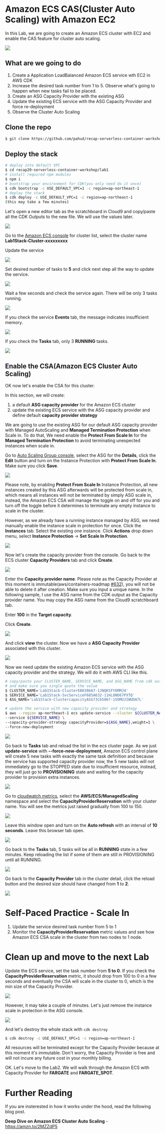 # Amazon ECS CAS(Cluster Auto Scaling) with Amazon EC2

In this Lab, we are going to create an Amazon ECS cluster with EC2 and enable the CAS feature for cluster auto scaling.

![](images/lab1-ecs-cas.png)


## What are we going to do
1. Create a Application LoadBalanced Amazon ECS service wth EC2 in AWS CDK
2. Increase the desired task number from 1 to 5. Observe what's going to happen when new tasks fail to be placed.
3. Create an ASG Capacity Provider with the existing ASG
4. Update the existing ECS service with the ASG Capacity Provider and force re-deployment
5. Observe the Cluster Auto Scaling


## Clone the repo

```bash
$ git clone https://github.com/pahud/recap-serverless-container-workshop.git
```



## Deploy the stack

```bash
# deploy into default VPC
$ cd recap20-serverless-container-workshop/lab1
# install required npm modules
$ npm i
# bootstrap your environment for CDK(you only need do it once)
$ cdk bootstrap -c USE_DEFAULT_VPC=1 -c region=ap-northeast-1
# deploy the stack 
$ cdk deploy -c USE_DEFAULT_VPC=1 -c region=ap-northeast-1
(this may take a few minutes)
```



Let's open a new editor tab as the scratchboard in Cloud9 and copy/paste all the CDK Outputs to the new file. We will use the values later.



![](images/00-01.png)





Go to the [Amazon ECS console](https://ap-northeast-1.console.aws.amazon.com/ecs/home?region=ap-northeast-1#/clusters) for cluster list, select the cluster name **Lab1Stack-Cluster-xxxxxxxxx**



Update the service

![](images/01.png)

Set desired number of tasks to **5** and click next step all the way to update the service.

![](images/02.png)



Wait a few seconds and check the service again. There will be only 3 tasks running.

![](images/03.png)

If you check the service **Events** tab, the message indicates insufficient memory.

![](images/04.png)



If you check the **Tasks** tab, only 3 **RUNNING** tasks.

![](images/12.png)



## Enable the CSA(Amazon ECS Cluster Auto Scaling)

OK now let's enable the CSA for this cluster.

In this section, we will create:



1. a default **ASG capacity provider** for the Amazon ECS cluster
2. update the existing ECS service with the ASG capacity provider and define default **capacity provider strategy**



We are going to use the existing ASG for our default ASG capacity provider with Managed AutoScaling and **Managed Termination Protection** when Scale in. To do that,  We need enable  the **Protect From Scale In** for the **Managed Termination Protection** to avoid terminating unexpected instances when scale in.



Go to [Auto Scaling Group console](https://ap-northeast-1.console.aws.amazon.com/ec2/autoscaling/home?region=ap-northeast-1#AutoScalingGroups:view=details;), select the ASG for the **Details**, click the **Edit** button and turn on the Instance Protection with **Protect From Scale In**. Make sure you click **Save**.



![](images/05.png)

Please note, by enabling **Protect From Scale In** Instance Protection, all new instances created by this ASG afterwards will be protected from scale in, which means all instances will not be terminated by simply ASG scale in, instead, the Amazon ECS CSA will manage the toggle on and off for you and turn off the toggle before it determines to terminate any empty instance to scale in the cluster.

However, as we already have a running instance managed by ASG, we need manually enable the instance scale in protection for once.  Click the **Instances** tab. Select the existing one instance. Click **Actions** drop down menu, select **Instance Protection** -> **Set Scale In Protection**.

![](images/06.png)



Now let's create the capacity provider from the console. Go back to the ECS cluster **Capacity Providers** tab and click **Create**.



![](images/07.png)



Enter the **Capacity provider name**. Please note as the Capacity Provider at this moment is immutable(aws/containers-roadmap [#632](https://github.com/aws/containers-roadmap/issues/632)), you will not be able to delete it after creation. Make sure you input a unique name. In the following sample, I use the ASG name from the CDK output as the Capacity provider name. You may copy the ASG name from the Cloud9 scratchboard tab.

Enter **100** in the **Target capacity**. 

Click **Create**.



![](images/08.png)

And click **view** the cluster. Now we have a **ASG Capacity Provider** associated with this cluster.

![](images/09.png)



Now we need update the existing Amazon ECS service with the ASG capacity provider and the strategy. We will do it with AWS CLI like this.



```bash
# copy/paste your CLUSTER_NAME, SERVICE_NAME, and ASG_NAME from cdk output
# and make sure you single quote the value
$ CLUSTER_NAME='Lab1Stack-ClusterEB0386A7-1JNQKSFY6MMJ4'
$ SERVICE_NAME='Lab1Stack-SvcServiceF685A632-11HL8NO67PXTQ'
$ ASG_NAME='Lab1Stack-ClustercapacityASG73C65867-15OMUJIWUDA7L'

# update the service with new capacity provider and strategy
$ aws --region ap-northeast-1 ecs update-service --cluster ${CLUSTER_NAME} \
--service ${SERVICE_NAME} \
--capacity-provider-strategy capacityProvider=${ASG_NAME},weight=1 \
--force-new-deployment
```

![](images/16.png)



Go back to **Tasks** tab and reload the list in the ecs cluster page. As we just **update-service** with **--force-new-deployment**, Amazon ECS control plane will create 5 new tasks with exactly the same task definition and because the service has supported capacity provider now, the 5 new tasks will not immediately go to the STOPPED state due to insufficient resource, instead, they will just go to **PROVISIONING** state and waiting for the capacity provider to provision extra instances.



![](images/13.png)



Go to [cloudwatch metrics](https://ap-northeast-1.console.aws.amazon.com/cloudwatch/home?region=ap-northeast-1#metricsV2:graph=~()), select the **AWS/ECS/ManagedScaling** namespace and select the **CapacityProviderReservation** with your cluster name. You will see the metrics just raised gradually from 100 to 150. 



![](images/10.png)



Leave this window open and turn on the **Auto refresh** with an interval of **10 seconds**. Leave this browser tab open.

![](images/11.png)



Go back to the **Tasks** tab, 5 tasks will be all in **RUNNING** state in a few minutes. Keep reloading the list if some of them are still in PROVISIONING until all RUNNING.



![](images/14.png)



Go back to the **Capacity Provider** tab in the cluster detail, click the reload button and the desired size should have changed from **1** to **2**.

![](images/15.png)



# Self-Paced Practice - Scale In

1. Update the service desired task number from 5 to 1
2. Monitor the **CapacityProviderReservation** metric values and see how Amazon ECS CSA scale in the cluster from two nodes to 1 node.



# Clean up and move to the next Lab

Update the ECS service, set the task number from **5 to 0**. If you check the **CapacityProviderReservation** metric, it should drop from 100 to 0 in a few seconds and eventually the CSA will scale in the cluster to 0, which is the min size of the Capacity Provider.

![](images/cleanup01.png)



However, it may take a couple of minutes. Let's just remove the instance scale in protection in the ASG console.



![](images/cleanup02.png)



And let's destroy the whole stack with `cdk destroy`



```bash
$ cdk destroy -c USE_DEFAULT_VPC=1 -c region=ap-northeast-1 
```

All resources will be terminated except for the Capacity Provider because at this moment it's immutable. Don't worry, the Capacity Provider is free and will not incure any future cost in your monthly billing.

OK. Let's move to the Lab2. We will walk through the Amazon ECS with Capacity Provider for **FARGATE** and **FARGATE_SPOT**.



# Further Reading

If you are insterested in how it works under the hood, read the following blog post.

**Deep Dive on Amazon ECS Cluster Auto Scaling**  - https://amzn.to/2MZZdP5

